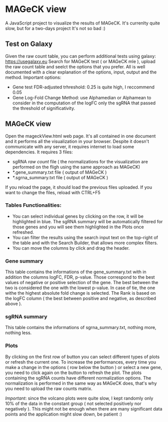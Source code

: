 # MAGeCK view
A JavaScript project to visualize the results of MAGeCK. 
It's currenlty quite slow, but for a two-days project It's not so bad :) 

## Test on Galaxy
Given the raw count table, you can perform additional tests using galaxy: https://usegalaxy.eu
Search for MAGeCK test ( or MAGeCK mle ), upload the raw count table and seelct the options that you prefer.
All is well documented with a clear explanation of the options, input, output and the method.
Important options: 
 - Gene test FDR-adjusted trhreshold: 0.25 is quite high, I reccommend 0.05
 - Gene Log-Fold Change Method: use Alphamedian or Alphamean to consider in the computation of the logFC only the sgRNA that passed the threshold of significativity.

## MAGeCK view

Open the mageckView.html web page. It's all contained in one document and it performs all the visualization in your browser. 
Despite it doesn't communicate with any server, it requires internet to load some dependencies.
It requires 3 files:
 - sgRNA *raw count* file ( the normalizations for the visualization are performed on the fligh using the same approach as MAGeCK)
 - *.gene_summary.txt file ( output of MAGeCK )
 - *.sgrna_summary.txt file ( output of MAGeCK )

If you reload the page, it should load the previous files uploaded. If you want to change the files, reload with CTRL+F5


### Tables Functionalities: 
 - You can select individual genes by clicking on the row, it will be highlighted in blue. The sgRNA summary will be automatically filtered for those genes and you will see them highlighted in the Plots once refreshed.
 - You can filter the results using the search input text on the top-right of the table and with the Search Builder, that allows more complex filters.
 - You can move the columns by click and drag the header.

### Gene summary
This table contains the informations of the gene_summary.txt with in addition the columns logFC, FDR, p-value. Those correspond to the best values of negative or positive selection of the gene. The best between the two is considered the one with the lowest p-value. In case of tie, the one withe the highest absolute fold change is selected.
The Rank is based on the logFC column ( the best between positive and negative, as described above ).


### sgRNA summary
This table contains the informations of sgrna_summary.txt, nothing more, nothing less.

### Plots
By clicking on the first row of button you can select different types of plots or refresh the current one.
To increase the performances, every time you make a change in the options ( row below the button ) or select a new gene, you need to click again on the button to refresh the plot.
The plots containing the sgRNA counts have different normalization options. The normalization is performed in the same way as MAGeCK does, that's why you need to upload the raw counts matrix.

*Important*: since the volcano plots were quite slow, I kept randomly only 10% of the data in the constant group ( not selected positively nor negatively ). 
This might not be enough when there are many significant data points and the application might slow down, be patient :) 




